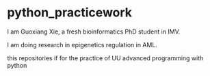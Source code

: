 # python_practicework
I am Guoxiang Xie, a fresh bioinformatics PhD student in IMV. 

I am doing research in epigenetics regulation in AML.

this repositories if for the practice of UU advanced programming with python
